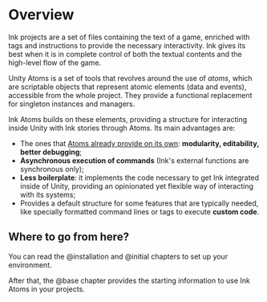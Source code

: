 # Overview

Ink projects are a set of files containing the text of a game, enriched with tags and instructions to provide the necessary interactivity. Ink gives its best when it is in complete control of both the textual contents and the high-level flow of the game.

Unity Atoms is a set of tools that revolves around the use of *atoms*, which are scriptable objects that represent atomic elements (data and events), accessible from the whole project. They provide a functional replacement for singleton instances and managers.

Ink Atoms builds on these elements, providing a structure for interacting inside Unity with Ink stories through Atoms. Its main advantages are:

- The ones that [Atoms already provide on its own](https://github.com/unity-atoms/unity-atoms?tab=readme-ov-file#motivation): **modularity, editability, better debugging**;
- **Asynchronous execution of commands** (Ink's external functions are synchronous only);
- **Less boilerplate**: it implements the code necessary to get Ink integrated inside of Unity, providing an opinionated yet flexible way of interacting with its systems;
- Provides a default structure for some features that are typically needed, like specially formatted command lines or tags to execute **custom code**.

## Where to go from here?

You can read the @installation and @initial chapters to set up your environment.

After that, the @base chapter provides the starting information to use Ink Atoms in your projects.